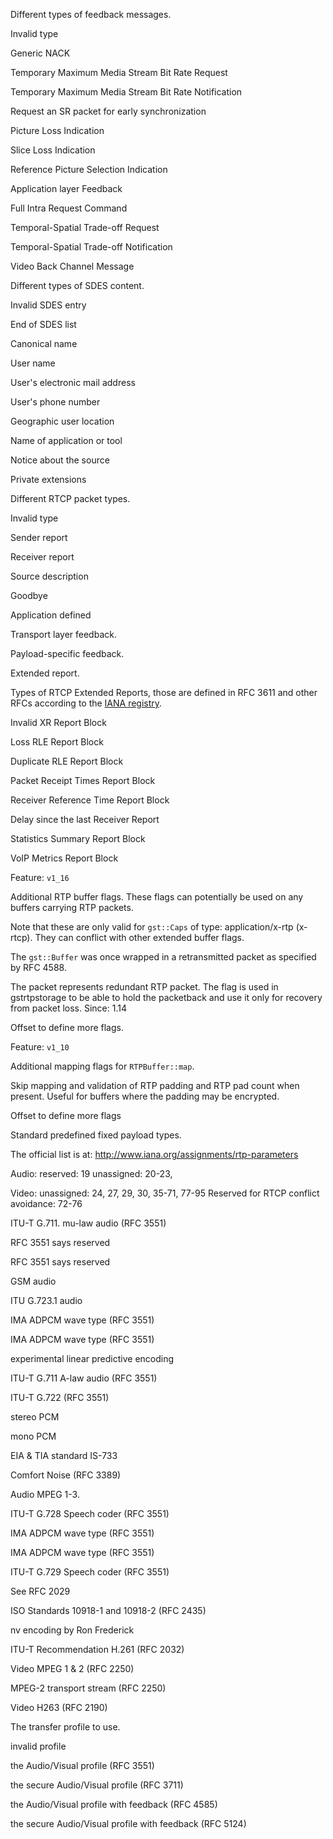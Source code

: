 <!-- file * -->
<!-- enum RTCPFBType -->
Different types of feedback messages.
<!-- enum RTCPFBType::variant FbTypeInvalid -->
Invalid type
<!-- enum RTCPFBType::variant RtpfbTypeNack -->
Generic NACK
<!-- enum RTCPFBType::variant RtpfbTypeTmmbr -->
Temporary Maximum Media Stream Bit Rate Request
<!-- enum RTCPFBType::variant RtpfbTypeTmmbn -->
Temporary Maximum Media Stream Bit Rate
 Notification
<!-- enum RTCPFBType::variant RtpfbTypeRtcpSrReq -->
Request an SR packet for early
 synchronization
<!-- enum RTCPFBType::variant PsfbTypePli -->
Picture Loss Indication
<!-- enum RTCPFBType::variant PsfbTypeSli -->
Slice Loss Indication
<!-- enum RTCPFBType::variant PsfbTypeRpsi -->
Reference Picture Selection Indication
<!-- enum RTCPFBType::variant PsfbTypeAfb -->
Application layer Feedback
<!-- enum RTCPFBType::variant PsfbTypeFir -->
Full Intra Request Command
<!-- enum RTCPFBType::variant PsfbTypeTstr -->
Temporal-Spatial Trade-off Request
<!-- enum RTCPFBType::variant PsfbTypeTstn -->
Temporal-Spatial Trade-off Notification
<!-- enum RTCPFBType::variant PsfbTypeVbcn -->
Video Back Channel Message
<!-- enum RTCPSDESType -->
Different types of SDES content.
<!-- enum RTCPSDESType::variant Invalid -->
Invalid SDES entry
<!-- enum RTCPSDESType::variant End -->
End of SDES list
<!-- enum RTCPSDESType::variant Cname -->
Canonical name
<!-- enum RTCPSDESType::variant Name -->
User name
<!-- enum RTCPSDESType::variant Email -->
User's electronic mail address
<!-- enum RTCPSDESType::variant Phone -->
User's phone number
<!-- enum RTCPSDESType::variant Loc -->
Geographic user location
<!-- enum RTCPSDESType::variant Tool -->
Name of application or tool
<!-- enum RTCPSDESType::variant Note -->
Notice about the source
<!-- enum RTCPSDESType::variant Priv -->
Private extensions
<!-- enum RTCPType -->
Different RTCP packet types.
<!-- enum RTCPType::variant Invalid -->
Invalid type
<!-- enum RTCPType::variant Sr -->
Sender report
<!-- enum RTCPType::variant Rr -->
Receiver report
<!-- enum RTCPType::variant Sdes -->
Source description
<!-- enum RTCPType::variant Bye -->
Goodbye
<!-- enum RTCPType::variant App -->
Application defined
<!-- enum RTCPType::variant Rtpfb -->
Transport layer feedback.
<!-- enum RTCPType::variant Psfb -->
Payload-specific feedback.
<!-- enum RTCPType::variant Xr -->
Extended report.
<!-- enum RTCPXRType -->
Types of RTCP Extended Reports, those are defined in RFC 3611 and other RFCs
according to the [IANA registry](https://www.iana.org/assignments/rtcp-xr-block-types/rtcp-xr-block-types.xhtml).
<!-- enum RTCPXRType::variant Invalid -->
Invalid XR Report Block
<!-- enum RTCPXRType::variant Lrle -->
Loss RLE Report Block
<!-- enum RTCPXRType::variant Drle -->
Duplicate RLE Report Block
<!-- enum RTCPXRType::variant Prt -->
Packet Receipt Times Report Block
<!-- enum RTCPXRType::variant Rrt -->
Receiver Reference Time Report Block
<!-- enum RTCPXRType::variant Dlrr -->
Delay since the last Receiver Report
<!-- enum RTCPXRType::variant Ssumm -->
Statistics Summary Report Block
<!-- enum RTCPXRType::variant VoipMetrics -->
VoIP Metrics Report Block

Feature: `v1_16`

<!-- struct RTPBufferFlags -->
Additional RTP buffer flags. These flags can potentially be used on any
buffers carrying RTP packets.

Note that these are only valid for `gst::Caps` of type: application/x-rtp (x-rtcp).
They can conflict with other extended buffer flags.
<!-- struct RTPBufferFlags::const RETRANSMISSION -->
The `gst::Buffer` was once wrapped
 in a retransmitted packet as specified by RFC 4588.
<!-- struct RTPBufferFlags::const REDUNDANT -->
The packet represents redundant RTP packet.
 The flag is used in gstrtpstorage to be able to hold the packetback
 and use it only for recovery from packet loss.
 Since: 1.14
<!-- struct RTPBufferFlags::const LAST -->
Offset to define more flags.

Feature: `v1_10`

<!-- struct RTPBufferMapFlags -->
Additional mapping flags for `RTPBuffer::map`.
<!-- struct RTPBufferMapFlags::const SKIP_PADDING -->
Skip mapping and validation of RTP
 padding and RTP pad count when present. Useful for buffers where
 the padding may be encrypted.
<!-- struct RTPBufferMapFlags::const LAST -->
Offset to define more flags
<!-- enum RTPPayload -->
Standard predefined fixed payload types.

The official list is at:
http://www.iana.org/assignments/rtp-parameters

Audio:
reserved: 19
unassigned: 20-23,

Video:
unassigned: 24, 27, 29, 30, 35-71, 77-95
Reserved for RTCP conflict avoidance: 72-76
<!-- enum RTPPayload::variant Pcmu -->
ITU-T G.711. mu-law audio (RFC 3551)
<!-- enum RTPPayload::variant 1016 -->
RFC 3551 says reserved
<!-- enum RTPPayload::variant G721 -->
RFC 3551 says reserved
<!-- enum RTPPayload::variant Gsm -->
GSM audio
<!-- enum RTPPayload::variant G723 -->
ITU G.723.1 audio
<!-- enum RTPPayload::variant Dvi48000 -->
IMA ADPCM wave type (RFC 3551)
<!-- enum RTPPayload::variant Dvi416000 -->
IMA ADPCM wave type (RFC 3551)
<!-- enum RTPPayload::variant Lpc -->
experimental linear predictive encoding
<!-- enum RTPPayload::variant Pcma -->
ITU-T G.711 A-law audio (RFC 3551)
<!-- enum RTPPayload::variant G722 -->
ITU-T G.722 (RFC 3551)
<!-- enum RTPPayload::variant L16Stereo -->
stereo PCM
<!-- enum RTPPayload::variant L16Mono -->
mono PCM
<!-- enum RTPPayload::variant Qcelp -->
EIA & TIA standard IS-733
<!-- enum RTPPayload::variant Cn -->
Comfort Noise (RFC 3389)
<!-- enum RTPPayload::variant Mpa -->
Audio MPEG 1-3.
<!-- enum RTPPayload::variant G728 -->
ITU-T G.728 Speech coder (RFC 3551)
<!-- enum RTPPayload::variant Dvi411025 -->
IMA ADPCM wave type (RFC 3551)
<!-- enum RTPPayload::variant Dvi422050 -->
IMA ADPCM wave type (RFC 3551)
<!-- enum RTPPayload::variant G729 -->
ITU-T G.729 Speech coder (RFC 3551)
<!-- enum RTPPayload::variant Cellb -->
See RFC 2029
<!-- enum RTPPayload::variant Jpeg -->
ISO Standards 10918-1 and 10918-2 (RFC 2435)
<!-- enum RTPPayload::variant Nv -->
nv encoding by Ron Frederick
<!-- enum RTPPayload::variant H261 -->
ITU-T Recommendation H.261 (RFC 2032)
<!-- enum RTPPayload::variant Mpv -->
Video MPEG 1 & 2 (RFC 2250)
<!-- enum RTPPayload::variant Mp2t -->
MPEG-2 transport stream (RFC 2250)
<!-- enum RTPPayload::variant H263 -->
Video H263 (RFC 2190)
<!-- enum RTPProfile -->
The transfer profile to use.
<!-- enum RTPProfile::variant Unknown -->
invalid profile
<!-- enum RTPProfile::variant Avp -->
the Audio/Visual profile (RFC 3551)
<!-- enum RTPProfile::variant Savp -->
the secure Audio/Visual profile (RFC 3711)
<!-- enum RTPProfile::variant Avpf -->
the Audio/Visual profile with feedback (RFC 4585)
<!-- enum RTPProfile::variant Savpf -->
the secure Audio/Visual profile with feedback (RFC 5124)

